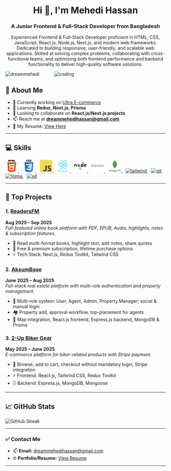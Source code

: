 <h1 align="center">Hi 👋, I'm Mehedi Hassan</h1>
<h3 align="center">A Junior Frontend & Full-Stack Developer from Bangladesh</h3>
<p align="center">Experienced Frontend & Full-Stack Developer proficient in HTML, CSS, JavaScript, React.js, Node.js, Next.js, and modern web frameworks. Dedicated to building responsive, user-friendly, and scalable web applications. Skilled at solving complex problems, collaborating with cross-functional teams, and optimizing both frontend performance and backend functionality to deliver high-quality software solutions.</p>

<img src="https://i.ibb.co/QNqMszv/Animation-1718013791408.gif" alt="coding" align="right" width="350" />
<p align="left"> <img src="https://komarev.com/ghpvc/?username=dreammehedi&label=Profile%20views&color=0e75b6&style=flat" alt="dreammehedi" /> </p>


## 🌱 About Me
- 🔭 Currently working on [Ultra E-commerce](https://e-commerce-ultra-byte.vercel.app/)  
- 🌱 Learning **Redux, Next.js, Prisma**  
- 👯 Looking to collaborate on **React.js/Next.js projects**  
- 📫 Reach me at **dreammehedihassan@gmail.com**  
- 📄 My Resume: [View Here](https://drive.google.com/file/d/1skAkbb5Wd4xI-hogB5nupKO_z8FLUVK3/view?usp=drive_link)  

---
## 💻 Skills
<p align="left"> 
  <a href="https://www.w3schools.com/html/" target="_blank" style="margin-right:10px;"> 
    <img src="https://raw.githubusercontent.com/devicons/devicon/master/icons/html5/html5-original-wordmark.svg" alt="html5" width="40" height="40"/> 
  </a>
  <a href="https://www.w3schools.com/css/" target="_blank" style="margin-right:10px;"> 
    <img src="https://raw.githubusercontent.com/devicons/devicon/master/icons/css3/css3-original-wordmark.svg" alt="css3" width="40" height="40"/> 
  </a>
  <a href="https://developer.mozilla.org/en-US/docs/Web/JavaScript" target="_blank" style="margin-right:10px;"> 
    <img src="https://raw.githubusercontent.com/devicons/devicon/master/icons/javascript/javascript-original.svg" alt="javascript" width="40" height="40"/> 
  </a>
  <a href="https://reactjs.org/" target="_blank" style="margin-right:10px;"> 
    <img src="https://raw.githubusercontent.com/devicons/devicon/master/icons/react/react-original-wordmark.svg" alt="react" width="40" height="40"/> 
  </a>
  <a href="https://nodejs.org" target="_blank" style="margin-right:10px;"> 
    <img src="https://raw.githubusercontent.com/devicons/devicon/master/icons/nodejs/nodejs-original-wordmark.svg" alt="nodejs" width="40" height="40"/> 
  </a>
  <a href="https://expressjs.com" target="_blank" style="margin-right:10px;"> 
    <img src="https://raw.githubusercontent.com/devicons/devicon/master/icons/express/express-original-wordmark.svg" alt="express" width="40" height="40"/> 
  </a>
  <a href="https://www.mongodb.com/" target="_blank" style="margin-right:10px;"> 
    <img src="https://raw.githubusercontent.com/devicons/devicon/master/icons/mongodb/mongodb-original-wordmark.svg" alt="mongodb" width="40" height="40"/> 
  </a>
  <a href="https://www.tailwindcss.com/" target="_blank" style="margin-right:10px;"> 
    <img src="https://www.vectorlogo.zone/logos/tailwindcss/tailwindcss-icon.svg" alt="tailwind" width="40" height="40"/> 
  </a>
  <a href="https://git-scm.com/" target="_blank" style="margin-right:10px;"> 
    <img src="https://raw.githubusercontent.com/devicons/devicon/master/icons/git/git-scm-icon.svg" alt="git" width="40" height="40"/> 
  </a>
  <a href="https://www.figma.com/" target="_blank" style="margin-right:10px;"> 
    <img src="https://www.vectorlogo.zone/logos/figma/figma-icon.svg" alt="figma" width="40" height="40"/> 
  </a>
  <a href="https://www.adobe.com/products/xd.html" target="_blank" style="margin-right:10px;"> 
    <img src="https://cdn.worldvectorlogo.com/logos/adobe-xd.svg" alt="xd" width="40" height="40"/> 
  </a>
</p>

---

## 📌 Top Projects

### 1. [ReadersFM](https://readersfm.com/)
**Aug 2025 – Sep 2025**  
*Full-featured online book platform with PDF, EPUB, Audio, highlights, notes & subscription features.*

- 📖 Read multi-format books, highlight text, add notes, share quotes  
- 🔑 Free & premium subscription, lifetime purchase options  
- ⚡ Tech Stack: Next.js, Redux Toolkit, Tailwind CSS  

### 2. [AksumBase](https://aksumbase.com/)
**June 2025 – Aug 2025**  
*Full-stack real estate platform with multi-role authentication and property management.*

- 🔑 Multi-role system: User, Agent, Admin, Property Manager; social & manual login  
- 🏘 Property add, approval workflow, top-placement for agents  
- 📍 Map integration, React.js frontend, Express.js backend, MongoDB & Prisma  

### 3. [2-Up Biker Gear](https://2up-biker-gear-frontend-three.vercel.app/)
**May 2025 – June 2025**  
*E-commerce platform for biker-related products with Stripe payment.*

- 🛒 Browse, add to cart, checkout without mandatory login; Stripe integration  
- ⚡ Frontend: React.js, Tailwind CSS, Redux Toolkit  
- 🗄 Backend: Express.js, MongoDB, Mongoose  

---

## 📈 GitHub Stats
![GitHub Streak](https://github-readme-streak-stats.herokuapp.com/?user=dreammehedi&)

---

### ✅ Contact Me
- 📫 **Email:** dreammehedihassan@gmail.com  
- 🌐 **Portfolio/Resume:** [View Resume](https://drive.google.com/file/d/1TpuC6q0v_7p7Ry7CGanx2hiyMcOFfTXs/view)

---
